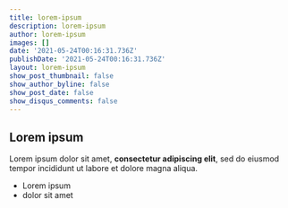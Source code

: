 ```yaml
---
title: lorem-ipsum
description: lorem-ipsum
author: lorem-ipsum
images: []
date: '2021-05-24T00:16:31.736Z'
publishDate: '2021-05-24T00:16:31.736Z'
layout: lorem-ipsum
show_post_thumbnail: false
show_author_byline: false
show_post_date: false
show_disqus_comments: false
---
```

## Lorem ipsum

Lorem ipsum dolor sit amet, **consectetur adipiscing elit**, sed do eiusmod tempor incididunt ut labore et dolore magna aliqua.

- Lorem ipsum
- dolor sit amet